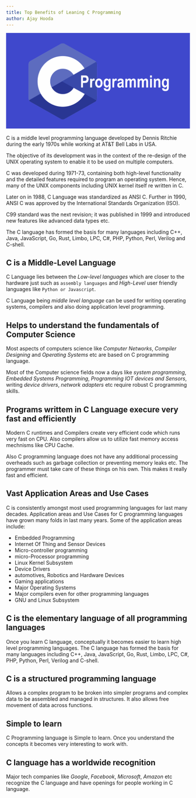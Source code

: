```yaml
---
title: Top Benefits of Leaning C Programming
author: Ajay Hooda
---
```


![C Programming](assets/c-programming.png)

C is a middle level programming language developed by Dennis Ritchie during the early 1970s while working at AT&T Bell Labs in USA. 

The objective of its development was in the context of the re-design of the UNIX operating system to enable it to be used on multiple computers.

C was developed during 1971-73, containing both high-level functionality and the detailed features required to program an operating system. Hence, many of the UNIX components including UNIX kernel itself re written in C.

Later on in 1988, C Language was standardized as ANSI C. Further in 1990, ANSI C was approved by the International Standards Organization (ISO).

C99 standard was the next revision; it was published in 1999 and introduced new features like advanced data types etc.

The C language has formed the basis for many languages including C++, Java, JavaScript, Go, Rust, Limbo, LPC, C#, PHP, Python, Perl, Verilog and C-shell.


## C is a Middle-Level Language

C Language lies between the _Low-level languages_ which are closer to the hardware just such as `assembly languages` and _High-Level_ user friendly languages like `Python or Javascript`.

C Language being _middle level language_ can be used for writing operating systems, compilers and also doing application level programming. 

## Helps to understand the fundamentals of Computer Science

Most aspects of computers science like _Computer Networks_, _Compiler Designing_ and _Operating Systems_  etc are based on C programming language.

Most of the Computer science fields now a days like _system programming_, _Embedded Systems Programming_, _Programming IOT devices and Sensors_, writing _device drivers_, _network adapters_ etc require robust C programming skills.

## Programs writtem in C Language execure very fast and efficiently

Modern C runtimes and Compilers create very efficient code which runs very fast on CPU. Also compilers allow us to utilize fast memory access mechnisms like CPU Cache. 

Also C programming language does not have any additional processing overheads such as garbage collection or preventing memory leaks etc. The programmer must take care of these things on his own. This makes it really fast and efficient.

## Vast Application Areas and Use Cases

C is consistently amongst most used programming languages for last many decades. Application areas and Use Cases for C programming languages have grown many folds in last many years. Some of the application areas include: 

- Embedded Programming
- Internet Of Thing and Sensor Devices
- Micro-controller programming
- micro-Processor programming
- Linux Kernel Subsystem
- Device Drivers
- automotives, Robotics and Hardware Devices
- Gaming applications
- Major Operating Systems
- Major compilers even for other programming languages
- GNU and Linux Subsystem

## C is the elementary language of all programming languages

Once you learn C language, conceptually it becomes easier to learn high level programming languages. The C language has formed the basis for many languages including C++, Java, JavaScript, Go, Rust, Limbo, LPC, C#, PHP, Python, Perl, Verilog and C-shell.

## C is a structured programming language 

Allows a complex program to be broken into simpler programs and complex data to be assembled and managed in structures. It also allows free movement of data across functions.

## Simple to learn

C Programming language is Simple to learn. Once you understand the concepts it becomes very interesting to work with.

## C language has a worldwide recognition

Major tech companies like _Google_, _Facebook_, _Microsoft_, _Amazon_ etc recognize the C language and have openings for people working in C language.